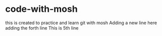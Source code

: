 # code-with-mosh
this is created to practice and learn git with mosh
Adding a new line here
adding the forth line
This is 5th line
